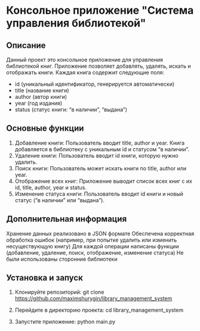 # Консольное приложение "Система управления библиотекой"

## Описание

Данный проект это консольное приложение для управления библиотекой книг.
Приложение позволяет добавлять, удалять, искать и отображать книги.
Каждая книга содержит следующие поля:

- id (уникальный идентификатор, генерируется автоматически)
- title (название книги)
- author (автор книги)
- year (год издания)
- status (статус книги: “в наличии”, “выдана”)

## Основные функции

1. Добавление книги:
   Пользователь вводит title, author и year.
   Книга добавляется в библиотеку с уникальным id и статусом “в наличии”.
2. Удаление книги:
   Пользователь вводит id книги, которую нужно удалить.
3. Поиск книги:
   Пользователь может искать книги по title, author или year.
4. Отображение всех книг:
   Приложение выводит список всех книг с их id, title, author, year и status.
5. Изменение статуса книги:
   Пользователь вводит id книги и новый статус (“в наличии” или “выдана”).

## Дополнительная информация

Хранение данных реализовано в JSON формате
Обеспечена корректная обработка ошибок (например, при попытке удалить или изменить несуществующую книгу)
Для каждой операции написаны функции (добавление, удаление, поиск, отображение, изменение статуса)
Не были использованы сторонние библиотеки

## Установка и запуск

1. Клонируйте репозиторий:
   git clone https://github.com/maximshurygin/library_management_system

2. Перейдите в директорию проекта:
   cd library_management_system

3. Запустите приложение:
   python main.py


